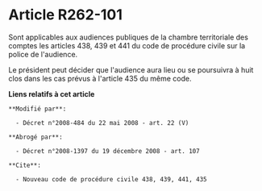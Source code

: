 # Article R262-101

Sont applicables aux audiences publiques de la chambre territoriale des comptes les articles 438, 439 et 441 du    code de
procédure civile sur la police de l'audience. 

Le président peut décider que l'audience aura lieu ou se poursuivra à huit clos dans les cas prévus à l'article 435 du même
code.

**Liens relatifs à cet article**

	**Modifié par**:

	  - Décret n°2008-484 du 22 mai 2008 - art. 22 (V)

	**Abrogé par**:

	  - Décret n°2008-1397 du 19 décembre 2008 - art. 107

	**Cite**:

	  - Nouveau code de procédure civile 438, 439, 441, 435
